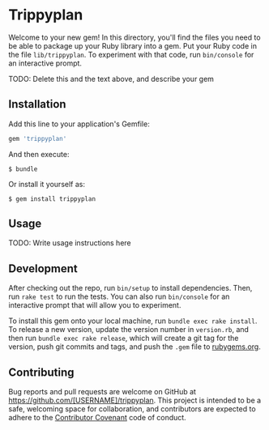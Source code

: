 # Trippyplan

Welcome to your new gem! In this directory, you'll find the files you need to be able to package up your Ruby library into a gem. Put your Ruby code in the file `lib/trippyplan`. To experiment with that code, run `bin/console` for an interactive prompt.

TODO: Delete this and the text above, and describe your gem

## Installation

Add this line to your application's Gemfile:

```ruby
gem 'trippyplan'
```

And then execute:

    $ bundle

Or install it yourself as:

    $ gem install trippyplan

## Usage

TODO: Write usage instructions here

## Development

After checking out the repo, run `bin/setup` to install dependencies. Then, run `rake test` to run the tests. You can also run `bin/console` for an interactive prompt that will allow you to experiment.

To install this gem onto your local machine, run `bundle exec rake install`. To release a new version, update the version number in `version.rb`, and then run `bundle exec rake release`, which will create a git tag for the version, push git commits and tags, and push the `.gem` file to [rubygems.org](https://rubygems.org).

## Contributing

Bug reports and pull requests are welcome on GitHub at https://github.com/[USERNAME]/trippyplan. This project is intended to be a safe, welcoming space for collaboration, and contributors are expected to adhere to the [Contributor Covenant](http://contributor-covenant.org) code of conduct.

